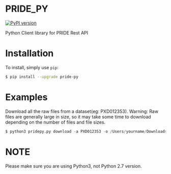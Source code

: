 # PRIDE_PY

[![PyPI version](https://badge.fury.io/py/google-api-python-client.svg)](https://badge.fury.io/py/google-api-python-client)

Python Client library for PRIDE Rest API 

# Installation
To install, simply use `pip`:

```bash
$ pip install --upgrade pride-py
```

# Examples 

Download all the raw files from a dataset(eg: PXD012353). 
Warning: Raw files are generally large in size, so it may take some time to download depending on the number of files and file sizes.

```python
$ python3 pridepy.py download -a PXD012353 -o /Users/yourname/Downloads/foldername/
```
# NOTE

Please make sure you are using Python3, not Python 2.7 version.
